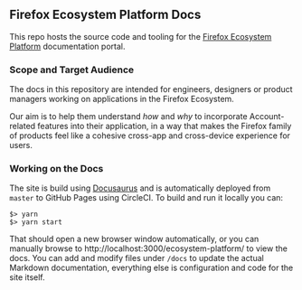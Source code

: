 ## Firefox Ecosystem Platform Docs

This repo hosts the source code and tooling for the [Firefox Ecosystem Platform](https://mozilla.github.io/ecosystem-platform/) documentation portal.

### Scope and Target Audience

The docs in this repository are intended for engineers, designers or product managers working on applications in the Firefox Ecosystem.

Our aim is to help them understand *how* and *why* to incorporate Account-related features into their application, in a way that makes the Firefox family of products feel like a cohesive cross-app and cross-device experience for users.

### Working on the Docs

The site is build using [Docusaurus](https://docusaurus.io/) and is automatically deployed from `master` to GitHub Pages using CircleCI. To build and run it locally you can:

```
$> yarn
$> yarn start
```

That should open a new browser window automatically, or you can manually browse to http://localhost:3000/ecosystem-platform/ to view the docs. You can add and modify files under `/docs` to update the actual Markdown documentation, everything else is configuration and code for the site itself.
